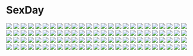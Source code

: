 # SexDay
![](https://konachan.com/image/bf4b312b6ae321b9bcbb01cb9b60aa08/Konachan.com%20-%2063263%202girls%20animal_ears%20lynette_bishop%20perrine-h_clostermann%20shimada_fumikane%20strike_witches.jpg)
![](https://konachan.com/jpeg/403354ba220e70b078c527a6f13f90b6/Konachan.com%20-%20300981%20blue_eyes%20bow%20close%20fellatio%20handjob%20long_hair%20neocoill%20orange_hair%20penis%20ponytail%20river_city_girls%20uncensored%20waifu2x%20watermark.jpg)
![](https://konachan.com/jpeg/46a46baac5017f0b9906c8e980f427eb/Konachan.com%20-%20225654%20alfort%20bed%20black_hair%20bow%20breasts%20censored%20green_eyes%20iida_kotori%20long_hair%20nipples%20no_bra%20open_shirt%20penis%20ponytail%20pussy%20sex%20spread_legs%20tears.jpg)
![](https://konachan.com/image/82b3a86074cea588902003196371d4e9/Konachan.com%20-%20111358%20flowers%20green_eyes%20green_hair%20koutaro%20short_hair%20swimsuit.jpg)
![](https://konachan.com/image/ac10951550cc0033b592a768d19cc535/Konachan.com%20-%205458%20japanese_clothes%20miko%20tagme%20yotsunoha.jpg)
![](https://konachan.com/image/471db2e8202399974f051e839c736e03/Konachan.com%20-%20233207%20animal%20black_hair%20bow%20drink%20green_eyes%20headdress%20leaves%20lolita_fashion%20long_hair%20original%20rednian.jpg)
![](https://konachan.com/image/48ac007e2cac946ecc7a3742380820c1/Konachan.com%20-%2041433%20aircraft%20macross.jpg)
![](https://konachan.com/image/05cad1f6295a4a3edda14b1e887230f1/Konachan.com%20-%20127210%20katana%20konpaku_youmu%20myon%20polychromatic%20shorts%20sugimoto_gang%20sword%20touhou%20weapon.jpg)
![](https://konachan.com/image/cd884a0d2db9b26f684e59975e94a978/Konachan.com%20-%2089377%20close%20hatsune_miku%20vocaloid%20yukinokoe.jpg)
![](https://konachan.com/jpeg/e3861e2a02b0a03df73bd69db83375e2/Konachan.com%20-%20179107%20bed%20blush%20breasts%20game_cg%20kusunoki_chitose%20long_hair%20love_of_renai_koutei_of_love%21%20nipples%20oozora_itsuki%20pink_eyes%20pink_hair.jpg)
![](https://konachan.com/image/53716c8910f28b2315e9b1497417a68e/Konachan.com%20-%2036763%20dennou_coil%20mojo_%28dennou_coil%29%20sky%20watermark.jpg)
![](https://konachan.com/jpeg/f433f49cba63669276645de59992e07f/Konachan.com%20-%20182284%20dress%20isuzu%20short_hair%20white.jpg)
![](https://konachan.com/jpeg/89462abbc73aba6ec630e49a32ded3d0/Konachan.com%20-%2069623%20blush%20close%20sora_no_woto%20sorami_kanata%20transparent%20vector.jpg)
![](https://konachan.com/image/9a1e51fa5bc13611515763be55e5e228/Konachan.com%20-%20115546%20black_eyes%20black_hair%20blush%20brown_eyes%20cameltoe%20flat_chest%20game_cg%20glasses%20loli%20nipples%20panties%20red_eyes%20red_hair%20socks%20thighhighs%20topless%20underwear.jpg)
![](https://konachan.com/image/c5cdc4da42a4f4215d86c5eb865588e3/Konachan.com%20-%20148954%20kagamine_len%20kagamine_rin%20male%20tama_%28songe%29%20vocaloid.jpg)
![](https://konachan.com/jpeg/2656247f678eb12303868defb3eb938c/Konachan.com%20-%20195192%20hatsune_miku%20long_hair%20miku_append%20vocaloid.jpg)
![](https://konachan.com/image/44829a6838f44bc1a12a441fd28e8f63/Konachan.com%20-%2077502%20bandaid%20breasts%20cygnus%20k-on%21%20nakano_azusa%20nipples%20nude%20wings.jpg)
![](https://konachan.com/jpeg/b83ae8ec32eb1246d9ac98ed29a5b6c9/Konachan.com%20-%20172650%20censored%20fellatio%20game_cg%20long_hair%20love_2_quad%20marmalade%20naruse_hirofumi%20penis%20red_eyes%20thighhighs%20tsukuba_mirai%20twintails%20white_hair.jpg)
![](https://konachan.com/image/3b490a7078f854c3419fc2b6ce7e91fb/Konachan.com%20-%2059850%20animal%20fish%20food%20group%20moon%20ragnarok_online.jpg)
![](https://konachan.com/jpeg/2f649d7ec456360b01f83283043bec58/Konachan.com%20-%20230401%20aliasing%20cc%20choker%20close%20code_geass%20cosplay%20creayus%20cropped%20dc_comics%20green_hair%20heart%20long_hair%20no_bra%20rangetsu%20twintails%20underboob%20waifu2x%20wristwear.jpg)
![](https://konachan.com/image/c1f1b13ec608c8e2c1ef4ece7c908e40/Konachan.com%20-%20282199%20bou_nin%20brown_hair%20close%20long_hair%20original%20polychromatic%20white.jpg)
![](https://konachan.com/jpeg/3adc55b48f4ddffb979318bf542b4c0e/Konachan.com%20-%20251277%20blush%20braids%20breasts%20cake%20food%20fruit%20game_cg%20group%20long_hair%20necklace%20nipples%20no_bra%20panties%20pantyhose%20ponytail%20sideboob%20skirt%20twintails%20underwear.jpg)
![](https://konachan.com/image/b94c02754a8195d215804dce605062fb/Konachan.com%20-%20101020%20blonde_hair%20blue_eyes%20blush%20breasts%20chinese_clothes%20chinese_dress%20goma%20nipples%20nopan%20original%20thighhighs.jpg)
![](https://konachan.com/image/4b63856d3fbdf4ffe659cea60309efe7/Konachan.com%20-%2016223%20higurashi_no_naku_koro_ni%20ryuuguu_rena.jpg)
![](https://konachan.com/image/4e5856efa90b139c61e77befca5abb61/Konachan.com%20-%2091384%20black_hair%20blush%20game_cg%20japanese_clothes%20kimono%20kitto_todoku_sumiwataru_asairo_yori_mo%20loli%20propeller%20short_hair%20waka%20yasuyuki.jpg)
![](https://konachan.com/jpeg/1f8fbcb1d88dff607fea6c2ed44b554e/Konachan.com%20-%20149375%20aete_mushisuru_kimi_to_no_mirai_%7Erelay_broadcast%7E%20alcot%20game_cg%20misaki_souka%20tagme_%28artist%29.jpg)
![](https://konachan.com/image/5c255cffa4682cd059ba98cc8e783607/Konachan.com%20-%2099483%202girls%20animal_ears%20catgirl%20chibi%20flandre_scarlet%20remilia_scarlet%20tail%20touhou.jpg)
![](https://konachan.com/image/4b6ce2f1882f70393987abbf33334bfa/Konachan.com%20-%20139444%20asama_tomo%20bed%20bicolored_eyes%20breasts%20ichikawa_noa%20jpeg_artifacts%20kyoukai_senjou_no_horizon.jpg)
![](https://konachan.com/jpeg/60ba71d689f6e443cb5733648d8f3135/Konachan.com%20-%20200498%202-g%20blue_eyes%20bondage%20breasts%20cameltoe%20futahara_mito%20game_cg%20navel%20nipples%20no_bra%20panties%20pink_hair%20pussy_juice%20softhouse-seal%20thighhighs%20underwear.jpg)
![](https://konachan.com/jpeg/2ea24697c53dfa31d47d68d35d99e1d5/Konachan.com%20-%20146778%20akaikitsune%20armor%20blood%20blue_eyes%20blue_hair%20boots%20cape%20dragon%20original%20short_hair%20snow%20sword%20weapon.jpg)
![](https://konachan.com/image/aaa54466dd4ab34d5fa8743fa043369b/Konachan.com%20-%2089132%20blush%20breasts%20censored%20flyable_heart%20game_cg%20inaba_yui%20itou_noiji%20katsuragi_syo%20nipples%20nude%20sex%20short_hair.jpg)
![](https://konachan.com/image/3e0948a4664d8fec418ddeb5dc011a5c/Konachan.com%20-%2025099%20brown_hair%20card_captor_sakura%20kero%20kinomoto_sakura%20leaves%20rain%20water.jpg)
![](https://konachan.com/image/9b58d279cea37f98bc92f6051ac39a84/Konachan.com%20-%2020962%20black_hair%20brown_eyes%20brown_hair%20gotou_yuu%20kaminogi_haruka%20karasu%20noein%20purple_eyes%20watermark%20white_hair.jpg)
![](https://konachan.com/jpeg/46ecefd785f3a7335ad8de2901f15115/Konachan.com%20-%20217340%20animal_ears%20blonde_hair%20blood%20blush%20breasts%20bunny_ears%20bunnygirl%20cum%20grass%20headband%20male%20nipples%20sex%20tears%20thighhighs%20torn_clothes%20utahane_w%20wristwear.jpg)
![](https://konachan.com/image/06419a9d7a1e9d39c794326f017efc74/Konachan.com%20-%20249319%20fhang%20hatsune_miku%20long_hair%20twintails%20vocaloid.jpg)
![](https://konachan.com/image/81640625c41faf6d866ad5ee2d51df7f/Konachan.com%20-%20148121%20blush%20bow%20catgirl%20gray_hair%20hat%20long_hair%20orange_eyes%20pink_hair%20pukichan18%20purple_eyes%20red_eyes%20red_hair%20ribbons%20short_hair%20shorts%20tail%20touhou.jpg)
![](https://konachan.com/image/79115206d3b51843ed56a0fdcbbe6809/Konachan.com%20-%20233450%20animal%20bird%20brown_hair%20card_captor_sakura%20green_eyes%20japanese_clothes%20kinomoto_sakura%20long_hair%20miko%20mizuki_kaho%20moonknives%20short_hair.jpg)
![](https://konachan.com/image/ba2f19ccac9eb7b768e1fc492721f262/Konachan.com%20-%2061939%20blonde_hair%20blue_eyes%20clouds%20kagamine_len%20kagamine_rin%20male%20memai%20short_hair%20sky%20vocaloid.jpg)
![](https://konachan.com/image/933eb9cfd759d85654439fd226cc3a5b/Konachan.com%20-%20124536%20dragon%20kirin_%28armor%29%20monster_hunter%20panties%20pink_eyes%20tsukigami_chronica%20underwear%20white.jpg)
![](https://konachan.com/image/0fa12841f8a222378fc5d2af7041dfa2/Konachan.com%20-%2061097%20blue_eyes%20blush%20breasts%20long_hair%20nipples%20panties%20pantyhose%20topless%20underwear.jpg)
![](https://konachan.com/image/001648fd76d94e13c2fea17c444ae30c/Konachan.com%20-%20174021%20beach%20bikini%20cameltoe%20green_eyes%20jpeg_artifacts%20long_hair%20mitoko_%28tsuchikure%29%20original%20swimsuit%20tsuchikure_%283105mitoko%29%20white_hair.jpg)
![](https://konachan.com/image/c8a0bb722abb8afc030d167a142d12a1/Konachan.com%20-%2072363%20blonde_hair%20bow%20hina_ichigo%20rozen_maiden%20short_hair.jpg)
![](https://konachan.com/image/8cff0d7cc47f236c0734f92fd771bb62/Konachan.com%20-%20156085%20blue_eyes%20bodysuit%20breasts%20cleavage%20hyperdimension_neptunia%20long_hair%20navel%20neptune%20purple_hair%20purple_heart%20tsunako%20twintails.jpg)
![](https://konachan.com/image/c1d0a1e941aa54ec61d69d627fc9a41f/Konachan.com%20-%20179202%20boots%20bow%20gloves%20gray_hair%20gun%20headdress%20izayoi_sakuya%20shorts%20sniper%20stockings%20touhou%20weapon.jpg)
![](https://konachan.com/image/0ca583867cf295f41ea69e506e8a1d58/Konachan.com%20-%20123173%20christmas%20group%20hat%20houjuu_nue%20mousegirl%20nazrin%20pointed_ears%20santa_costume%20santa_hat%20sorano_eika%20tatara_kogasa%20toramaru_shou%20touhou%20unzan.jpg)
![](https://konachan.com/image/18b2db71c777bcaf1af77e7c070c7005/Konachan.com%20-%206989%20sola.jpg)
![](https://konachan.com/image/732d14e685d5330f92589be8b13ea714/Konachan.com%20-%20288755%20gahaku%20green_eyes%20green_hair%20hatsune_miku%20long_hair%20mechagirl%20music%20twintails%20vocaloid.jpg)
![](https://konachan.com/image/59b21c8cd0e792568a7f961ea4c0a580/Konachan.com%20-%2071329%20apron%20blue_hair%20brown_eyes%20food%20glasses%20izumi_rikka%20primitive_link%20purple_software%20red_eyes%20yuuki_makoto.jpg)
![](https://konachan.com/jpeg/924cc1581c3056024631b88667112a13/Konachan.com%20-%2047641%20animal_ears%20bikini%20bunny_ears%20bunnygirl%20inuneko_kagura_yuuki_matatapi_little_box%20swimsuit.jpg)
![](https://konachan.com/jpeg/afbfa1360ac677ed63c917297bddd933/Konachan.com%20-%20181819%20amakura%20black_hair%20blush%20game_cg%20kuroki_kisame%20long_hair%20panties%20root_nuko%20school_uniform%20skirt%20spread_legs%20stockings%20thighhighs%20tie%20underwear.jpg)
![](https://konachan.com/image/1c2f3bf9ce5c482d437d71d571be0656/Konachan.com%20-%20301341%20anus%20ass%20bed%20breasts%20brown_eyes%20brown_hair%20condom%20cum%20nipples%20no_bra%20original%20panties%20panty_pull%20penis%20pussy%20short_hair%20uncensored%20underwear.jpg)
![](https://konachan.com/jpeg/23a3ac29796e53f89e72c070e5263f79/Konachan.com%20-%20204339%20akame%20akame_ga_kill%21%20akame_ga_kill%21_zero%20dark%20katana%20long_hair%20red%20sword%20third-party_edit%20weapon.jpg)
![](https://konachan.com/image/7dbe74660018132c48b80d35597de05d/Konachan.com%20-%2026266%20masaki_tenchi%20ryoko%20tenchi%20tenchi_muyo%20vector.jpeg)
![](https://konachan.com/image/f70debef18b6257541c931eda3cb972b/Konachan.com%20-%20297641%20animal_ears%20blonde_hair%20blue_eyes%20brown_hair%20group%20loli%20long_hair%20nude%20nyamal%20onsen%20red_eyes%20shironeko_project%20short_hair%20towel%20water%20wet.jpg)
![](https://konachan.com/image/c377fb59025d406650403aebb541c304/Konachan.com%20-%2067116%20barefoot%20breasts%20fingering%20haneda_yoshimi%20navel%20nipples%20nude%20peko%20pink_hair%20pussy%20red_eyes%20spread_legs%20spread_pussy%20third-party_edit%20uncensored.jpg)
![](https://konachan.com/image/b614910d7a2d2953ae35e361548881e5/Konachan.com%20-%20179827%20anthropomorphism%20brown_hair%20cherry_blossoms%20flowers%20headband%20kantai_collection%20ks%20long_hair%20petals%20skirt%20umbrella%20water%20yamato_%28kancolle%29.jpg)
![](https://konachan.com/image/e8a27877ce558d5d1d72b32e11c57096/Konachan.com%20-%2049024%20tagme.jpg)
![](https://konachan.com/jpeg/0122f752d048141e33ffe17758a8201f/Konachan.com%20-%20254770%20akaza%20aqua_eyes%20blush%20breasts%20game_cg%20henshin_3%20nipples%20open_shirt%20panties%20paper%20pink_hair%20short_hair%20skirt%20skirt_lift%20thighhighs%20twintails%20underwear.jpg)
![](https://konachan.com/jpeg/c4d676c4a5784e80be0df27711f04d90/Konachan.com%20-%20203871%20animal_ears%20black_hair%20cherry_blossoms%20flowers%20japanese_clothes%20kamisama_hajimemashita%20kimono%20male%20momozono_nanami%20orange_hair%20paper%20socks%20yellow_eyes.jpg)
![](https://konachan.com/jpeg/966b99d2c0eca505cabd3f80946ecad4/Konachan.com%20-%20134178%20dress%20hat%20isa%20komeiji_koishi%20touhou.jpg)
![](https://konachan.com/image/5df7683b11196e98791b336d4848d793/Konachan.com%20-%20169679%20black_hair%20blue_eyes%20blush%20boots%20horns%20kill_la_kill%20matoi_ryuuko%20navel%20red_hair%20shikawa11%20short_hair%20skirt%20sword%20thighhighs%20weapon.jpg)
![](https://konachan.com/image/c940f8c5a10ab25ffbbecb30be54a029/Konachan.com%20-%20138383%20a_channel%20ichii_tooru%20kuroda_bb.jpg)
![](https://konachan.com/jpeg/bb9333ee566698e1ace9cad922197e82/Konachan.com%20-%20299652%20cleopatra_%28fate_grand_order%29%20fate_grand_order%20fate_%28series%29%20hane_yuki%20long_hair%20panties%20underwear.jpg)
![](https://konachan.com/jpeg/e0ee18386ad97e4dd138283c687e3475/Konachan.com%20-%20256103%20bakemonogatari%20black_hair%20breasts%20close%20cropped%20glasses%20hanekawa_tsubasa%20long_hair%20nipples%20open_shirt%20ribbons%20school_uniform%20steamy_tomato%20waifu2x.jpg)
![](https://konachan.com/image/8db80a09180149265dab84be1f517e6e/Konachan.com%20-%20210584%20black_hair%20dress%20gray%20headdress%20long_hair%20ponytail%20red_eyes%20scythe%20swd3e2%20tears%20thighhighs%20watermark%20weapon%20wings.jpg)
![](https://konachan.com/jpeg/91273b06a7fdccb9476910e1de365da6/Konachan.com%20-%2079290%20angel_ring%20black_hair%20breasts%20censored%20elbow_gloves%20game_cg%20gloves%20long_hair%20moonstone%20nipples%20nopan%20purple_eyes%20ribbons%20sex%20spread_legs%20thighhighs.jpg)
![](https://konachan.com/jpeg/2df4107caa257947660f890e907cec02/Konachan.com%20-%20271453%20armor%20bow%20elbow_gloves%20fire%20flowers%20gloves%20headband%20horns%20long_hair%20magic%20mashiro_aa%20orange_eyes%20petals%20samurai%20tomoe_gozen%20weapon%20white_hair.jpg)
![](https://konachan.com/image/bf568525951e1dfd260210d9fd5062dd/Konachan.com%20-%20113094%20hong_meiling%20morino_hon%20touhou.jpg)
![](https://konachan.com/image/4916f89a45eb5c16f1bb51a6f568db4b/Konachan.com%20-%2090848%20kagamine_len%20kagamine_rin%20len_append%20male%20rin_append%20vocaloid.jpg)
![](https://konachan.com/image/48969f9e24e8e254174848372199e3ba/Konachan.com%20-%20289006%20building%20gray%20industrial%20original%20polychromatic%20robot%20scenic%20sonidoriy.jpg)
![](https://konachan.com/image/afba41b4e27c26fd978ee8b1fe6bba4e/Konachan.com%20-%20253556%20aircraft%20combat_vehicle%20mecha%20mobile_suit_gundam%20s.hasegawa%20watermark%20weapon.jpg)
![](https://konachan.com/jpeg/90f135940f7fe6551df820d557e71572/Konachan.com%20-%20203577%20aqua_eyes%20bikini%20blonde_hair%20breasts%20cleavage%20cropped%20feathers%20hat%20navel%20princess_peach%20super_mario%20swimsuit%20yuri_rodrigues.jpg)
![](https://konachan.com/image/4c1019837f41d798f28d6dbbe5920056/Konachan.com%20-%20131693%20book%20hatsune_miku%20long_hair%20pink_hair%20sakura_miku%20sleeping%20thighhighs%20vocaloid%20yuuno_%28hack_y%29.jpg)
![](https://konachan.com/image/68e4ab4e5e0d9b54cfa86f576fe874c4/Konachan.com%20-%20244739%20abo_%28kawatasyunnnosukesabu%29%20animal%20blush%20flowers%20frog%20loli%20original%20red_eyes%20wedding%20wet%20white_hair.jpg)
![](https://konachan.com/image/5de828a367ef34463bb186d82ef0c128/Konachan.com%20-%2057089%20hayate_no_gotoku%20sanzenin_nagi.jpg)
![](https://konachan.com/image/7047671eda709cbaacaa0530bc7adabc/Konachan.com%20-%20208365%20black_hair%20blood%20breasts%20danua%20dress%20granblue_fantasy%20horns%20kino_%28kino_konomi%29%20long_hair%20nipples%20no_bra%20pointed_ears%20scan%20white.jpg)
![](https://konachan.com/image/2b08045b3024395b557190019ccbd682/Konachan.com%20-%20268625%20animal%20azur_lane%20bikini%20blue_eyes%20butterfly%20clouds%20drink%20flowers%20food%20ice_cream%20loli%20long_hair%20navel%20sky%20swimsuit%20water%20watermark%20white_hair.jpg)
![](https://konachan.com/image/88597a7a622da5703b24991800f52dc4/Konachan.com%20-%2060290%20black_rock_shooter%20insane_black_rock_shooter%20kuroi_mato%20takanashi_yomi%20twintails%20yuuno_%28yukioka%29.jpg)
![](https://konachan.com/jpeg/1a04fca03ae0d4c09c7cf54978231616/Konachan.com%20-%20306939%20breasts%20cleavage%20codec007%20dress%20glasses%20long_hair%20open_shirt%20original%20reflection%20short_hair%20sword%20thighhighs%20twintails%20umbrella%20underboob%20weapon.jpg)
![](https://konachan.com/image/e73b5d64128b90d60f3b4fa4d13907d2/Konachan.com%20-%20135143%20blue_eyes%20blue_hair%20headphones%20okishi_jien%20original%20skirt.jpg)
![](https://konachan.com/image/9d2c3f31f045b34efeeca40059fb560b/Konachan.com%20-%20101993%20scenic%20tagme%20umbrella%20yuuko_%28nora0x0%29.jpg)
![](https://konachan.com/image/ef54abaaf64229b1b88b5d7db7a62ea5/Konachan.com%20-%20122320%20alice_margatroid%20blonde_hair%20blue_eyes%20doll%20elbow_gloves%20gloves%20goliath_doll%20ichiyan%20long_hair%20mage%20short_hair%20sword%20thighhighs%20touhou%20weapon.jpg)
![](https://konachan.com/jpeg/d3d3d2ce3ba1ad3089ab5f6056578115/Konachan.com%20-%20127519%20papa_no_iukoto_wo_kikinasai%21%20takanashi_hina.jpg)
![](https://konachan.com/image/95d03c82e79fe29eaf3641591affd081/Konachan.com%20-%2050734%20k-on%21%20nakano_azusa%20white.jpg)
![](https://konachan.com/image/f8fb110fba5a6cf2c253754ebab32a55/Konachan.com%20-%2063404%20favorite%20game_cg%20hoshizora_no_memoria%20tagme.jpg)
![](https://konachan.com/jpeg/8d829277050543fe5d4920db482ae1d8/Konachan.com%20-%20193636%202girls%20aqua_eyes%20ass%20barefoot%20blonde_hair%20blue_eyes%20blush%20brown_hair%20dress%20garter%20headband%20loli%20long_hair%20nopan%20original%20sorano_%2812gou%29.jpg)
![](https://konachan.com/image/157b240c59432132f958d1da295770d4/Konachan.com%20-%2062766%20tsubasa_reservoir_chronicle.jpg)
![](https://konachan.com/jpeg/241631793dc1471873c3e03590ac02f1/Konachan.com%20-%2061827%20izumi_tsubasu%20mashiroiro_symphony%20school_uniform%20sena_airi%20thighhighs%20uryu_sakuno.jpg)
![](https://konachan.com/jpeg/51fff0f39d129c67bcaab71aee549734/Konachan.com%20-%20249666%20aqua_eyes%20aqua_hair%20blush%20hatsune_miku%20kajaneko%20long_hair%20tie%20twintails%20vocaloid%20wristwear.jpg)
![](https://konachan.com/image/197f729c52d091f240fc1d4a60b8c2d9/Konachan.com%20-%207460%20fujiwara_warawara%20haruka_ni_aogi_uruwashi_no%20jpeg_artifacts%20long_hair%20nire_sumika%20red_eyes%20red_hair%20tagme.jpg)
![](https://konachan.com/image/4639964f6eda8047093dc17e7d18015f/Konachan.com%20-%2015963%20guitar%20instrument%20suzumiya_haruhi%20suzumiya_haruhi_no_yuutsu.jpg)
![](https://konachan.com/jpeg/25877e4f3ce468c6108e3bf52906ed16/Konachan.com%20-%20305152%20black_hair%20blush%20braids%20breasts%20glasses%20gray_eyes%20long_hair%20navel%20nipples%20no_bra%20nopan%20open_shirt%20pussy%20sankuro%20uncensored%20white%20yuuki_setsuna.jpg)
![](https://konachan.com/image/a2b0925f55ca4b5710b79b9682e504be/Konachan.com%20-%20185465%20anthropomorphism%20ataru_%28cha2batake%29%20kantai_collection%20long_hair%20polychromatic%20red_eyes%20tagme%20yuudachi_%28kancolle%29.jpg)
![](https://konachan.com/image/4987580e3fcea1a0cd583e16bea9a973/Konachan.com%20-%2040298%20blush%20boots%20harukazedori_ni_tomarigi_wo%20long_hair%20momotani_harune%20night%20skirt.jpg)
![](https://konachan.com/image/5c6ab460da58da706fc65a3494751b68/Konachan.com%20-%20259743%20building%20clouds%20harukaze_doremi%20kneehighs%20ojamajo_doremi%20red_eyes%20red_hair%20scarf%20school_uniform%20short_hair%20skirt%20sky%20somehira_katsu%20sunset%20tears.jpg)
![](https://konachan.com/jpeg/6dd4faf4f1de26afe9869c9388be112f/Konachan.com%20-%20180484%20chain%20dress%20green_hair%20mermaid%20short_hair%20sooru0720%20touhou%20wakasagihime%20wings.jpg)
![](https://konachan.com/jpeg/6f232a61cd9c1d8454cccf8b482ed350/Konachan.com%20-%20301512%20aqua_eyes%20black_hair%20candy%20katana%20kiyomin%20lollipop%20original%20ponytail%20school_swimsuit%20school_uniform%20swimsuit%20sword%20thighhighs%20water%20weapon%20wet%20white.jpg)
![](https://konachan.com/image/922e4ab90ef89dc45c0e1efd2527c617/Konachan.com%20-%20213320%20aqua_eyes%20aqua_hair%20close%20cropped%20hatsune_miku%20headband%20jpeg_artifacts%20long_hair%20raijuu_%28bakanara%29%20snow%20twintails%20vocaloid%20winter%20yuki_miku.jpg)
![](https://konachan.com/image/854599fc852b8f9e6b2666c13801b8e1/Konachan.com%20-%20104997%20blue_eyes%20brown_hair%20dress%20green_eyes%20heartcatch_precure%21%20original%20precure%20sama%20white_hair.jpg)
![](https://konachan.com/image/6b876f8b476262d8cb4cec2b0bfed768/Konachan.com%20-%2017724%20hasegawa_chisame%20mahou_sensei_negima.jpg)
